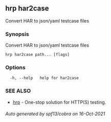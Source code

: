 ## hrp har2case

Convert HAR to json/yaml testcase files

### Synopsis

Convert HAR to json/yaml testcase files

```
hrp har2case path... [flags]
```

### Options

```
  -h, --help   help for har2case
```

### SEE ALSO

* [hrp](hrp.md)	 - One-stop solution for HTTP(S) testing.

###### Auto generated by spf13/cobra on 16-Oct-2021
